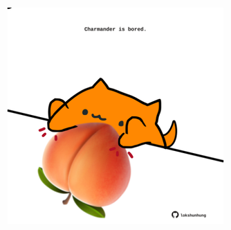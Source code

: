 <!-- built at 24/11/2022, 16:00:49 UTC -->
<p align="center">
  <img width="500" height="500" src="./ReadmeImage.svg">
</p>
